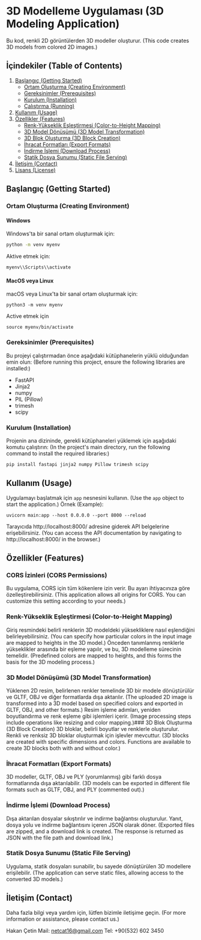 # 3D Modelleme Uygulaması (3D Modeling Application)
Bu kod, renkli 2D görüntülerden 3D modeller oluşturur. (This code creates 3D models from colored 2D images.)
## İçindekiler (Table of Contents)
1. [Başlangıç (Getting Started)](#başlangıç-getting-started)
   - [Ortam Oluşturma (Creating Environment)](#ortam-oluşturma-creating-environment)
   - [Gereksinimler (Prerequisites)](#gereksinimler-prerequisites)
   - [Kurulum (Installation)](#kurulum-installation)
   - [Çalıştırma (Running)](#çalıştırma-running)
2. [Kullanım (Usage)](#kullanım-usage)
3. [Özellikler (Features)](#özellikler-features)
   - [Renk-Yükseklik Eşleştirmesi (Color-to-Height Mapping)](#renk-yükseklik-eşleştirmesi-color-to-height-mapping)
   - [3D Model Dönüşümü (3D Model Transformation)](#3d-model-dönüşümü-3d-model-transformation)
   - [3D Blok Oluşturma (3D Block Creation)](#3d-blok-oluşturma-3d-block-creation)
   - [İhracat Formatları (Export Formats)](#ihracat-formatları-export-formats)
   - [İndirme İşlemi (Download Process)](#indirme-İşlemi-download-process)
   - [Statik Dosya Sunumu (Static File Serving)](#statik-dosya-sunumu-static-file-serving)
4. [İletişim (Contact)](#İletişim-contact)
5. [Lisans (License)](#lisans-license)
## Başlangıç (Getting Started)
### Ortam Oluşturma (Creating Environment)
#### Windows
Windows'ta bir sanal ortam oluşturmak için:
```bash
python -m venv myenv
```
Aktive etmek için:
```
myenv\\Scripts\\activate
```
#### MacOS veya Linux 
macOS veya Linux'ta bir sanal ortam oluşturmak için:
```
python3 -m venv myenv
```
Active etmek için
```
source myenv/bin/activate
```
### Gereksinimler (Prerequisites)
Bu projeyi çalıştırmadan önce aşağıdaki kütüphanelerin yüklü olduğundan emin olun: (Before running this project, ensure the following libraries are installed:)
- FastAPI
- Jinja2
- numpy
- PIL (Pillow)
- trimesh
- scipy
### Kurulum (Installation)
Projenin ana dizininde, gerekli kütüphaneleri yüklemek için aşağıdaki komutu çalıştırın: (In the project's main directory, run the following command to install the required libraries:)
```bash
pip install fastapi jinja2 numpy Pillow trimesh scipy
```
## Kullanım (Usage)
Uygulamayı başlatmak için `app` nesnesini kullanın. (Use the `app` object to start the application.)
Örnek (Example):
```
uvicorn main:app --host 0.0.0.0 --port 8000 --reload
```
Tarayıcıda http://localhost:8000/ adresine giderek API belgelerine erişebilirsiniz. (You can access the API documentation by navigating to http://localhost:8000/ in the browser.)
## Özellikler (Features)
### CORS İzinleri (CORS Permissions)
Bu uygulama, CORS için tüm kökenlere izin verir. Bu ayarı ihtiyacınıza göre özelleştirebilirsiniz. (This application allows all origins for CORS. You can customize this setting according to your needs.)
### Renk-Yükseklik Eşleştirmesi (Color-to-Height Mapping)
Giriş resmindeki belirli renklerin 3D modeldeki yüksekliklere nasıl eşlendiğini belirleyebilirsiniz. (You can specify how particular colors in the input image are mapped to heights in the 3D model.) Önceden tanımlanmış renklerle yükseklikler arasında bir eşleme yapılır, ve bu, 3D modelleme sürecinin temelidir. (Predefined colors are mapped to heights, and this forms the basis for the 3D modeling process.)
### 3D Model Dönüşümü (3D Model Transformation)
Yüklenen 2D resim, belirlenen renkler temelinde 3D bir modele dönüştürülür ve GLTF, OBJ ve diğer formatlarda dışa aktarılır. (The uploaded 2D image is transformed into a 3D model based on specified colors and exported in GLTF, OBJ, and other formats.) Resim işleme adımları, yeniden boyutlandırma ve renk eşleme gibi işlemleri içerir. (Image processing steps include operations like resizing and color mapping.)### 3D Blok Oluşturma (3D Block Creation)
3D bloklar, belirli boyutlar ve renklerle oluşturulur. Renkli ve renksiz 3D bloklar oluşturmak için işlevler mevcuttur. (3D blocks are created with specific dimensions and colors. Functions are available to create 3D blocks both with and without color.)
### İhracat Formatları (Export Formats)
3D modeller, GLTF, OBJ ve PLY (yorumlanmış) gibi farklı dosya formatlarında dışa aktarılabilir. (3D models can be exported in different file formats such as GLTF, OBJ, and PLY (commented out).)
### İndirme İşlemi (Download Process)
Dışa aktarılan dosyalar sıkıştırılır ve indirme bağlantısı oluşturulur. Yanıt, dosya yolu ve indirme bağlantısını içeren JSON olarak döner. (Exported files are zipped, and a download link is created. The response is returned as JSON with the file path and download link.)

### Statik Dosya Sunumu (Static File Serving)
Uygulama, statik dosyaları sunabilir, bu sayede dönüştürülen 3D modellere erişilebilir. (The application can serve static files, allowing access to the converted 3D models.)

## İletişim (Contact)
Daha fazla bilgi veya yardım için, lütfen bizimle iletişime geçin. (For more information or assistance, please contact us.)

Hakan Çetin 
Mail: netcat16@gmail.com 
Tel: +90(532) 602 3450 
